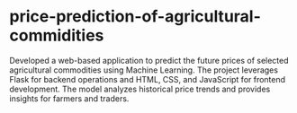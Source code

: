 # price-prediction-of-agricultural-commidities
Developed a web-based application to predict the future prices of selected agricultural commodities using Machine Learning. The project leverages Flask for backend operations and HTML, CSS, and JavaScript for frontend development. The model analyzes historical price trends and provides insights for farmers and traders.
